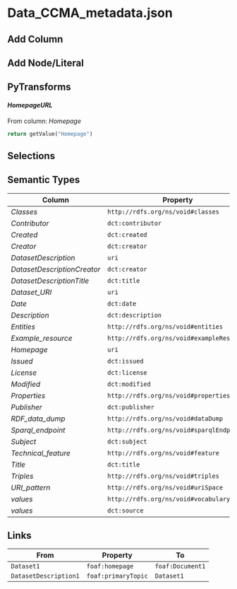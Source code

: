 # Data_CCMA_metadata.json

## Add Column

## Add Node/Literal

## PyTransforms
#### _HomepageURL_
From column: _Homepage_
``` python
return getValue("Homepage")
```


## Selections

## Semantic Types
| Column | Property | Class |
|  ----- | -------- | ----- |
| _Classes_ | `http://rdfs.org/ns/void#classes` | `Dataset1`|
| _Contributor_ | `dct:contributor` | `Dataset1`|
| _Created_ | `dct:created` | `Dataset1`|
| _Creator_ | `dct:creator` | `Dataset1`|
| _DatasetDescription_ | `uri` | `DatasetDescription1`|
| _DatasetDescriptionCreator_ | `dct:creator` | `DatasetDescription1`|
| _DatasetDescriptionTitle_ | `dct:title` | `DatasetDescription1`|
| _Dataset_URI_ | `uri` | `Dataset1`|
| _Date_ | `dct:date` | `Dataset1`|
| _Description_ | `dct:description` | `Dataset1`|
| _Entities_ | `http://rdfs.org/ns/void#entities` | `Dataset1`|
| _Example_resource_ | `http://rdfs.org/ns/void#exampleResource` | `Dataset1`|
| _Homepage_ | `uri` | `foaf:Document1`|
| _Issued_ | `dct:issued` | `Dataset1`|
| _License_ | `dct:license` | `Dataset1`|
| _Modified_ | `dct:modified` | `Dataset1`|
| _Properties_ | `http://rdfs.org/ns/void#properties` | `Dataset1`|
| _Publisher_ | `dct:publisher` | `Dataset1`|
| _RDF_data_dump_ | `http://rdfs.org/ns/void#dataDump` | `Dataset1`|
| _Sparql_endpoint_ | `http://rdfs.org/ns/void#sparqlEndpoint` | `Dataset1`|
| _Subject_ | `dct:subject` | `Dataset1`|
| _Technical_feature_ | `http://rdfs.org/ns/void#feature` | `Dataset1`|
| _Title_ | `dct:title` | `Dataset1`|
| _Triples_ | `http://rdfs.org/ns/void#triples` | `Dataset1`|
| _URI_pattern_ | `http://rdfs.org/ns/void#uriSpace` | `Dataset1`|
| _values_ | `http://rdfs.org/ns/void#vocabulary` | `Dataset1`|
| _values_ | `dct:source` | `Dataset1`|


## Links
| From | Property | To |
|  --- | -------- | ---|
| `Dataset1` | `foaf:homepage` | `foaf:Document1`|
| `DatasetDescription1` | `foaf:primaryTopic` | `Dataset1`|
